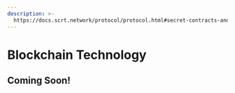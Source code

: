 ```yaml
---
description: >-
  https://docs.scrt.network/protocol/protocol.html#secret-contracts-and-use-cases
---
```


# Blockchain Technology

## Coming Soon!
